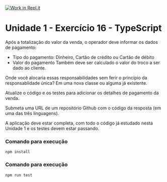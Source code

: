 [![Work in Repl.it](https://classroom.github.com/assets/work-in-replit-14baed9a392b3a25080506f3b7b6d57f295ec2978f6f33ec97e36a161684cbe9.svg)](https://classroom.github.com/online_ide?assignment_repo_id=3402754&assignment_repo_type=AssignmentRepo)
# Unidade 1 - Exercício 16 - TypeScript

Após a totalização do valor da venda, o operador deve informar os dados de pagamento:

* Tipo do pagamento: Dinheiro, Cartão de crédito ou Cartão de débito
* Valor do pagamento Também deve ser calculado o valor do troco a ser dado ao cliente.

Onde você alocaria essas responsabilidades sem ferir o princípio da responsablidade única? Em uma nova classe ou alguma já existente.

Atualize o código e os testes para adicionar os detalhes de pagamento da venda.

Submeta uma URL de um repositório Github com o código da resposta (em uma das três linguagens).

A aplicação deve estar completa, com todo o código já estudado nesta Unidade 1 e os testes devem estar passando.

### Comando para execução
`npm install`

### Comando para execução
`npm run test`
